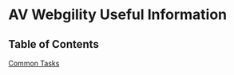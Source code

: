 # AV Webgility Useful Information



## Table of Contents

[Common Tasks](https://github.com/jarmentor/AV-Webgility/blob/main/CommonTasks.md)

